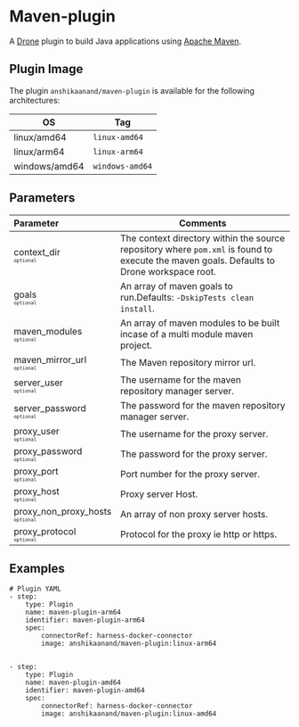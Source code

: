 # Maven-plugin

A [Drone](https://drone.io) plugin to build Java applications using [Apache Maven](https://maven.apache.org).

## Plugin Image

The plugin `anshikaanand/maven-plugin` is available for the following architectures:

| OS            | Tag                                |
| ------------- | ---------------------------------- |
| linux/amd64   | `linux-amd64`                      |
| linux/arm64   | `linux-arm64`                      |
| windows/amd64 | `windows-amd64`                    |


## Parameters

| Parameter                                                                        | Comments                                                                                                                                  |
|:---------------------------------------------------------------------------------|-------------------------------------------------------------------------------------------------------------------------------------------|
| context_dir <span style="font-size: 10px"><br/>`optional`</span>                 | The context directory within the source repository where `pom.xml` is found to execute the maven goals. Defaults to Drone workspace root. |
| goals <span style="font-size: 10px"><br/>`optional`</span>                       | An array of maven goals to run.Defaults: `-DskipTests clean install`.                                                                     |
| maven_modules <span style="font-size: 10px"><br/>`optional`</span>               | An array of maven modules to be built incase of a multi module maven project.                                                             |
| maven_mirror_url <span style="font-size: 10px"><br/>`optional`</span>            | The Maven repository mirror url.                                                                                                          |
| server_user <span style="font-size: 10px"><br/>`optional`</span>                 | The username for the maven repository manager server.                                                                                     |
| server_password <span style="font-size: 10px"><br/>`optional`</span>             | The password for the maven repository manager server.                                                                                     |
| proxy_user <span style="font-size: 10px"><br/>`optional`</span>                  | The username for the proxy server.                                                                                                        |
| proxy_password <span style="font-size: 10px"><br/>`optional`</span>              | The password for the proxy server.                                                                                                        |
| proxy_port <span style="font-size: 10px"><br/>`optional`</span>                  | Port number for the proxy server.                                                                                                         |
| proxy_host <span style="font-size: 10px"><br/>`optional`</span>                  | Proxy server Host.                                                                                                                        |
| proxy_non_proxy_hosts <span style="font-size: 10px"><br/>`optional`</span>       | An array of non proxy server hosts.                                                                                                       |
| proxy_protocol <span style="font-size: 10px"><br/>`optional`</span>              | Protocol for the proxy ie http or https.                                                                                                  |


## Examples

```
# Plugin YAML
- step:
    type: Plugin
    name: maven-plugin-arm64
    identifier: maven-plugin-arm64
    spec:
        connectorRef: harness-docker-connector
        image: anshikaanand/maven-plugin:linux-arm64
       

- step:
    type: Plugin
    name: maven-plugin-amd64
    identifier: maven-plugin-amd64
    spec:
        connectorRef: harness-docker-connector
        image: anshikaanand/maven-plugin:linux-amd64
        